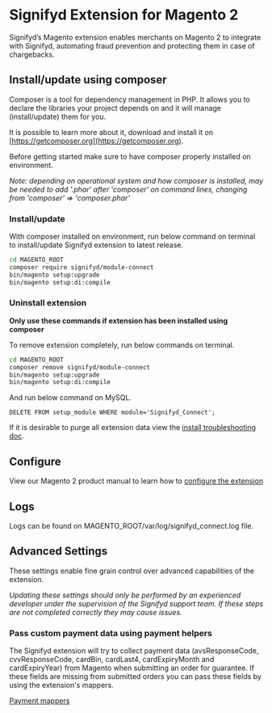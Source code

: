 # Signifyd Extension for Magento 2

Signifyd’s Magento extension enables merchants on Magento 2 to integrate with Signifyd, automating fraud prevention and protecting them in case of chargebacks.

## Install/update using composer

Composer is a tool for dependency management in PHP. It allows you to declare the libraries your project depends on and it will manage (install/update) them for you.

It is possible to learn more about it, download and install it on [https://getcomposer.org](https://getcomposer.org).

Before getting started make sure to have composer properly installed on environment.

*Note: depending on operational system and how composer is installed, may be needed to add '.phar' after 'composer' on command lines, changing from 'composer' => 'composer.phar'*

### Install/update

With composer installed on environment, run below command on terminal to install/update Signifyd extension to latest release.

```bash
cd MAGENTO_ROOT
composer require signifyd/module-connect
bin/magento setup:upgrade
bin/magento setup:di:compile
``` 

### Uninstall extension

**Only use these commands if extension has been installed using composer** 

To remove extension completely, run below commands on terminal.

```bash
cd MAGENTO_ROOT
composer remove signifyd/module-connect
bin/magento setup:upgrade
bin/magento setup:di:compile
```

And run below command on MySQL.

```mysql
DELETE FROM setup_module WHERE module='Signifyd_Connect';
```

If it is desirable to purge all extension data view the [install troubleshooting doc](docs/INSTALL-TROUBLESHOOT.md#purge-all-signifyd-data).

## Configure
View our Magento 2 product manual to learn how to [configure the extension](https://www.signifyd.com/resources/manual/magento-v2-1/)

## Logs

Logs can be found on MAGENTO_ROOT/var/log/signifyd_connect.log file.

## Advanced Settings

These settings enable fine grain control over advanced capabilities of the extension.

_Updating these settings should only be performed by an experienced developer under the supervision of the Signifyd support team. If these steps are not completed correctly they may cause issues._

### Pass custom payment data using payment helpers

The Signifyd extension will try to collect payment data (avsResponseCode, cvvResponseCode, cardBin, cardLast4, cardExpiryMonth and cardExpiryYear) from Magento when submitting an order for guarantee. If these fields are missing from submitted orders you can pass these fields by using the extension's mappers. 

[Payment mappers](docs/PAYMENT-DETAILS.md)
